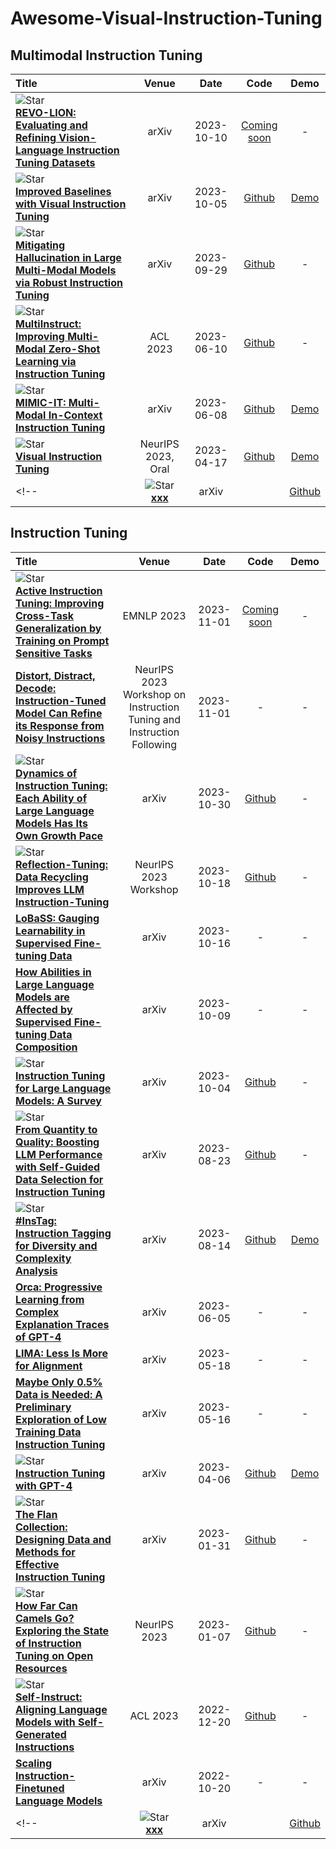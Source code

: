 # Awesome-Visual-Instruction-Tuning



## Multimodal Instruction Tuning
|  Title  |   Venue  |   Date   |   Code   |   Demo   |
|:--------|:--------:|:--------:|:--------:|:--------:|
| ![Star](https://img.shields.io/github/stars/liaoning97/REVO-LION.svg?style=social&label=Star) <br> [**REVO-LION: Evaluating and Refining Vision-Language Instruction Tuning Datasets**](https://arxiv.org/pdf/2310.06594.pdf)| arXiv | 2023-10-10 | [Coming soon](https://github.com/liaoning97/REVO-LION) | - | 
| ![Star](https://img.shields.io/github/stars/haotian-liu/LLaVA.svg?style=social&label=Star) <br> [**Improved Baselines with Visual Instruction Tuning**](https://arxiv.org/pdf/2310.03744.pdf) | arXiv | 2023-10-05 | [Github](https://github.com/haotian-liu/LLaVA) | [Demo](https://llava.hliu.cc/) |
|![Star](https://img.shields.io/github/stars/FuxiaoLiu/LRV-Instruction.svg?style=social&label=Star) <br> [**Mitigating Hallucination in Large Multi-Modal Models via Robust Instruction Tuning**](https://arxiv.org/pdf/2306.14565.pdf)| arXiv | 2023-09-29 | [Github](https://fuxiaoliu.github.io/LRV/) | - | 
| ![Star](https://img.shields.io/github/stars/VT-NLP/MultiInstruct.svg?style=social&label=Star) <br> [**MultiInstruct: Improving Multi-Modal Zero-Shot Learning via Instruction Tuning**](https://arxiv.org/pdf/2212.10773.pdf)| ACL 2023 | 2023-06-10 | [Github](https://github.com/VT-NLP/MultiInstruct) | - |
|![Star](https://img.shields.io/github/stars/Luodian/Otter.svg?style=social&label=Star) <br> [**MIMIC-IT: Multi-Modal In-Context Instruction Tuning**](https://arxiv.org/pdf/2306.05425.pdf)| arXiv | 2023-06-08 | [Github](https://github.com/Luodian/Otter) | [Demo](https://ottervideo.cliangyu.com/) | 
| ![Star](https://img.shields.io/github/stars/haotian-liu/LLaVA.svg?style=social&label=Star) <br> [**Visual Instruction Tuning**](https://arxiv.org/pdf/2304.08485.pdf) <br> | NeurIPS 2023, Oral | 2023-04-17 | [Github](https://github.com/haotian-liu/LLaVA) | [Demo](https://llava.hliu.cc/) | 
<!-- | ![Star](https://img.shields.io/github/stars/xxx/xxx.svg?style=social&label=Star) <br> [**xxx**]()| arXiv | | [Github]() | [Demo]() |  -->


## Instruction Tuning
|  Title  |   Venue  |   Date   |   Code   |   Demo   |
|:--------|:--------:|:--------:|:--------:|:--------:|
| ![Star](https://img.shields.io/github/stars/PlusLabNLP/Active-IT.svg?style=social&label=Star) <br> [**Active Instruction Tuning: Improving Cross-Task Generalization by Training on Prompt Sensitive Tasks**](https://arxiv.org/pdf/2311.00288.pdf)| EMNLP 2023 | 2023-11-01 | [Coming soon](https://github.com/PlusLabNLP/Active-IT) | - | 
| [**Distort, Distract, Decode: Instruction-Tuned Model Can Refine its Response from Noisy Instructions**](https://arxiv.org/pdf/2311.00233.pdf)| NeurIPS 2023 Workshop on Instruction Tuning and Instruction Following | 2023-11-01 | - | - | 
| ![Star](https://img.shields.io/github/stars/ChiyuSONG/dynamics-of-instruction-tuning.svg?style=social&label=Star) <br>[**Dynamics of Instruction Tuning: Each Ability of Large Language Models Has Its Own Growth Pace**](https://arxiv.org/pdf/2310.19651.pdf)| arXiv | 2023-10-30 | [Github](https://github.com/ChiyuSONG/dynamics-of-instruction-tuning) | - | 
| ![Star](https://img.shields.io/github/stars/tianyi-lab/Reflection_Tuning.svg?style=social&label=Star) <br> [**Reflection-Tuning: Data Recycling Improves LLM Instruction-Tuning**](https://arxiv.org/pdf/2310.11716.pdf)| NeurIPS 2023 Workshop | 2023-10-18 | [Github](https://github.com/tianyi-lab/Reflection_Tuning) | - | 
| [**LoBaSS: Gauging Learnability in Supervised Fine-tuning Data**](https://arxiv.org/pdf/2310.13008.pdf)| arXiv | 2023-10-16 | - | - | 
| [**How Abilities in Large Language Models are Affected by Supervised Fine-tuning Data Composition**](https://arxiv.org/pdf/2310.05492v2.pdf)| arXiv | 2023-10-09 | - | - | 
| ![Star](https://img.shields.io/github/stars/xiaoya-li/Instruction-Tuning-Survey.svg?style=social&label=Star) <br> [**Instruction Tuning for Large Language Models: A Survey**](https://arxiv.org/pdf/2308.10792.pdf)| arXiv | 2023-10-04 | [Github](https://github.com/xiaoya-li/Instruction-Tuning-Survey) | - | 
| ![Star](https://img.shields.io/github/stars/MingLiiii/Cherry_LLM.svg?style=social&label=Star) <br> [**From Quantity to Quality: Boosting LLM Performance with Self-Guided Data Selection for Instruction Tuning**](https://arxiv.org/pdf/2308.12032.pdf)| arXiv | 2023-08-23 | [Github](https://github.com/MingLiiii/Cherry_LLM) | - |
| ![Star](https://img.shields.io/github/stars/OFA-Sys/InsTag.svg?style=social&label=Star) <br> [**#InsTag: Instruction Tagging for Diversity and Complexity Analysis**](https://arxiv.org/pdf/2308.07074v1.pdf)| arXiv | 2023-08-14 | [Github](https://github.com/OFA-Sys/InsTag) | [Demo](https://www.modelscope.cn/studios/lukeminglkm/instagger_demo/summary) | 
| [**Orca: Progressive Learning from Complex Explanation Traces of GPT-4**](https://arxiv.org/pdf/2306.02707.pdf)| arXiv | 2023-06-05 | - | - | 
| [**LIMA: Less Is More for Alignment**](https://arxiv.org/pdf/2305.11206.pdf)| arXiv | 2023-05-18 | - | - | 
| [**Maybe Only 0.5% Data is Needed: A Preliminary Exploration of Low Training Data Instruction Tuning**](https://arxiv.org/pdf/2305.09246.pdf)| arXiv | 2023-05-16 | - | - | 
| ![Star](https://img.shields.io/github/stars/Instruction-Tuning-with-GPT-4/GPT-4-LLM.svg?style=social&label=Star) <br> [**Instruction Tuning with GPT-4**](https://arxiv.org/pdf/2304.03277.pdf)| arXiv | 2023-04-06 | [Github](https://github.com/Instruction-Tuning-with-GPT-4/GPT-4-LLM) | [Demo](https://instruction-tuning-with-gpt-4.github.io/) | 
| ![Star](https://img.shields.io/github/stars/google-research/FLAN.svg?style=social&label=Star) <br> [**The Flan Collection: Designing Data and Methods for Effective Instruction Tuning**](https://arxiv.org/pdf/2301.13688.pdf)| arXiv | 2023-01-31 | [Github](https://github.com/google-research/FLAN/tree/main/flan/v2) | - | 
| ![Star](https://img.shields.io/github/stars/allenai/open-instruct.svg?style=social&label=Star) <br> [**How Far Can Camels Go? Exploring the State of Instruction Tuning on Open Resources**](https://arxiv.org/pdf/2306.04751.pdf)| NeurIPS 2023 | 2023-01-07 | [Github](https://github.com/allenai/open-instruct) | - | 
| ![Star](https://img.shields.io/github/stars/yizhongw/self-instruct.svg?style=social&label=Star) <br> [**Self-Instruct: Aligning Language Models with Self-Generated Instructions**](https://arxiv.org/pdf/2212.10560.pdf)| ACL 2023 | 2022-12-20 | [Github](https://github.com/yizhongw/self-instruct) | - | 
| [**Scaling Instruction-Finetuned Language Models**](https://arxiv.org/pdf/2210.11416.pdf)| arXiv | 2022-10-20 | - | - | 
<!-- | ![Star](https://img.shields.io/github/stars/xxx/xxx.svg?style=social&label=Star) <br> [**xxx**]()| arXiv | | [Github]() | [Demo]() |  -->